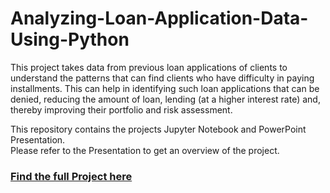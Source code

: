 # Analyzing-Loan-Application-Data-Using-Python
This project takes data from previous loan applications of clients to understand the patterns that can find clients who have difficulty in paying installments. This can help in identifying such loan applications that can be denied, reducing the amount of loan, lending (at a higher interest rate) and, thereby improving their portfolio and risk  assessment.

This repository contains the projects Jupyter Notebook and PowerPoint Presentation.<br>
Please refer to the Presentation to get an overview of the project.

### [Find the full Project here](https://drive.google.com/drive/folders/1PAawZbl0eW1k9NTKmBRP3uM_bG_Sg22-?usp=sharing)


